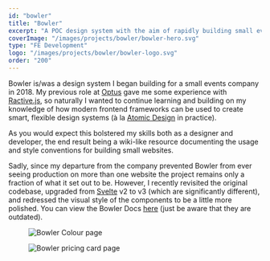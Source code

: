 ```yaml
---
id: "bowler"
title: "Bowler"
excerpt: "A POC design system with the aim of rapidly building small event websites. Built using Svelte components."
coverImage: "/images/projects/bowler/bowler-hero.svg"
type: "FE Development"
logo: "/images/projects/bowler/bowler-logo.svg"
order: "200"
---
```


Bowler is/was a design system I began building for a small events company in 2018. My previous role at <a href='https://www.optus.com.au/' target='_blank'>Optus</a> gave me some experience with <a href='https://ractive.js.org/' target='_blank'>Ractive.js</a>, so naturally I wanted to continue learning and building on my knowledge of how modern frontend frameworks can be used to create smart, flexible design systems (à la <a href='http://bradfrost.com/blog/post/atomic-web-design/' target='_blank'>Atomic Design</a> in practice).

As you would expect this bolstered my skills both as a designer and developer, the end result being a wiki-like resource documenting the usage and style conventions for building small websites.

Sadly, since my departure from the company prevented Bowler from ever seeing production on more than one website the project remains only a fraction of what it set out to be. However, I recently revisited the original codebase, upgraded from <a href='https://svelte.dev/' target='_blank'>Svelte</a> v2 to v3 (which are significantly different), and redressed the visual style of the components to be a little more polished. You can view the Bowler Docs <a href='https://bowler-docs.simonlayfield.now.sh/' target='_blank'>here</a> (just be aware that they are outdated).

<figure><img src='/images/projects/bowler/bowler-page.jpg' alt='Bowler Colour page'></figure>
<figure><img src='/images/projects/bowler/bowler-page-002.png' alt='Bowler pricing card page'></figure>

